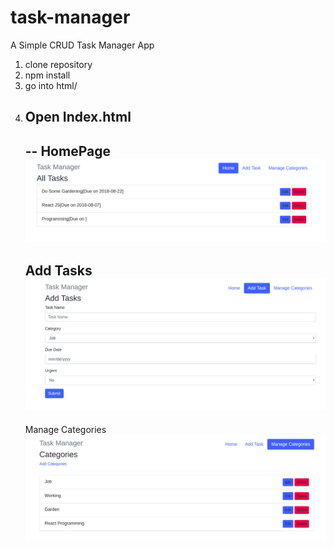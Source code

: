 # task-manager

A Simple CRUD Task Manager App

1. clone repository
2. npm install
3. go into html/
4. ## Open Index.html
   --
   HomePage
   ![Task Manager-Home](https://github.com/sidd-92/task-manager/blob/master/images/TaskManagerHomePage.png)
   --
   Add Tasks
   ![Task Manager-Add Tasks](https://github.com/sidd-92/task-manager/blob/master/images/AddTasks.png)
   --
   Manage Categories
   ![Task Manager-Manage Categories](https://github.com/sidd-92/task-manager/blob/master/images/ManageCategories.png)
